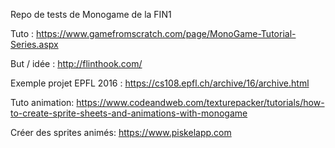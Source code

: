 Repo de tests de Monogame de la FIN1

Tuto : https://www.gamefromscratch.com/page/MonoGame-Tutorial-Series.aspx

But / idée : http://flinthook.com/

Exemple projet EPFL 2016 : https://cs108.epfl.ch/archive/16/archive.html

Tuto animation: https://www.codeandweb.com/texturepacker/tutorials/how-to-create-sprite-sheets-and-animations-with-monogame

Créer des sprites animés: https://www.piskelapp.com